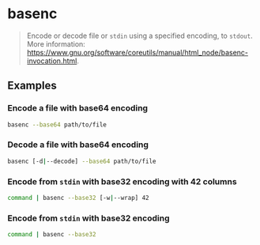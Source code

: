 # basenc

> Encode or decode file or `stdin` using a specified encoding, to `stdout`. More information: <https://www.gnu.org/software/coreutils/manual/html_node/basenc-invocation.html>.

## Examples

### Encode a file with base64 encoding

```bash
basenc --base64 path/to/file
```

### Decode a file with base64 encoding

```bash
basenc [-d|--decode] --base64 path/to/file
```

### Encode from `stdin` with base32 encoding with 42 columns

```bash
command | basenc --base32 [-w|--wrap] 42
```

### Encode from `stdin` with base32 encoding

```bash
command | basenc --base32
```
